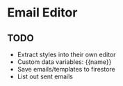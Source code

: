 # Email Editor

## TODO
- Extract styles into their own editor
- Custom data variables: {{name}}
- Save emails/templates to firestore
- List out sent emails